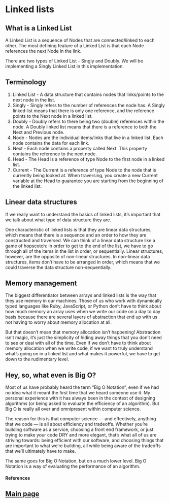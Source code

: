 # Linked lists

## What is a Linked List

A Linked List is a sequence of Nodes that are connected/linked to each other. The most defining feature of a Linked List is that each Node references the next Node in the link.

There are two types of Linked List - Singly and Doubly. We will be implementing a Singly Linked List in this implementation.

## Terminology

1. Linked List - A data structure that contains nodes that links/points to the next node in the list.
2. Singly - Singly refers to the number of references the node has. A Singly linked list means that there is only one reference, and the reference points to the Next node in a linked list.
3. Doubly - Doubly refers to there being two (double) references within the node. A Doubly linked list means that there is a reference to both the Next and Previous node.
4. Node - Nodes are the individual items/links that live in a linked list. Each node contains the data for each link.
5. Next - Each node contains a property called Next. This property contains the reference to the next node.
6. Head - The Head is a reference of type Node to the first node in a linked list.
7. Current - The Current is a reference of type Node to the node that is currently being looked at. When traversing, you create a new Current variable at the Head to guarantee you are starting from the beginning of the linked list.

## Linear data structures

If we really want to understand the basics of linked lists, it’s important that we talk about what type of data structure they are.

One characteristic of linked lists is that they are linear data structures, which means that there is a sequence and an order to how they are constructed and traversed. We can think of a linear data structure like a game of hopscotch: in order to get to the end of the list, we have to go through all of the items in the list in order, or sequentially. Linear structures, however, are the opposite of non-linear structures. In non-linear data structures, items don’t have to be arranged in order, which means that we could traverse the data structure non-sequentially.

## Memory management

The biggest differentiator between arrays and linked lists is the way that they use memory in our machines. Those of us who work with dynamically typed languages like Ruby, JavaScript, or Python don’t have to think about how much memory an array uses when we write our code on a day to day basis because there are several layers of abstraction that end up with us not having to worry about memory allocation at all.

But that doesn’t mean that memory allocation isn’t happening! Abstraction isn’t magic, it’s just the simplicity of hiding away things that you don’t need to see or deal with all of the time. Even if we don’t have to think about memory allocation when we write code, if we want to truly understand what’s going on in a linked list and what makes it powerful, we have to get down to the rudimentary level.

## Hey, so, what even is Big O?

Most of us have probably heard the term “Big O Notation”, even if we had no idea what it meant the first time that we heard someone use it. My personal experience with it has always been in the context of designing algorithms (or being asked to evaluate the efficiency of an algorithm). But Big O is really all over and omnipresent within computer science.

The reason for this is that computer science — and effectively, anything that we code — is all about efficiency and tradeoffs. Whether you’re building software as a service, choosing a front end framework, or just trying to make your code DRY and more elegant, that’s what all of us are striving towards: being efficient with our software, and choosing things that are important to what we’re building, all while being aware of the tradeoffs that we’ll ultimately have to make.

The same goes for Big O Notation, but on a much lower level. Big O Notation is a way of evaluating the performance of an algorithm.

#### References

## [Main page](https://amjadmesmar.github.io/reading-notes/)
